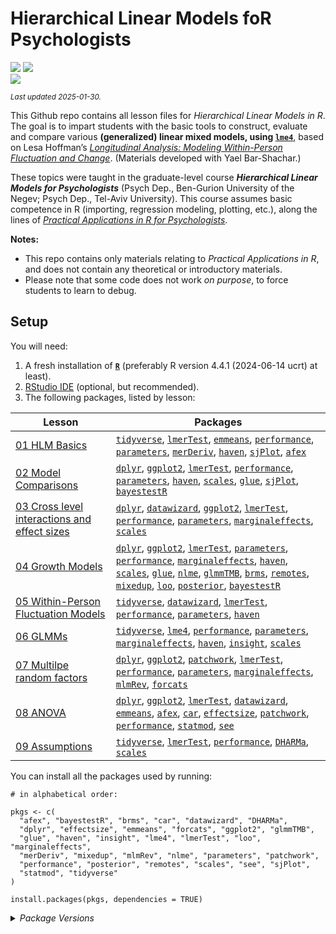 

# Hierarchical Linear Models foR Psychologists

[![](https://img.shields.io/badge/Open%20Educational%20Resources-Compatable-brightgreen.png)](https://creativecommons.org/about/program-areas/education-oer/)
[![](https://img.shields.io/badge/CC-BY--NC%204.0-lightgray)](http://creativecommons.org/licenses/by-nc/4.0/)  
[![](https://img.shields.io/badge/Language-R-blue.png)](http://cran.r-project.org/)

<sub>*Last updated 2025-01-30.*</sub>

This Github repo contains all lesson files for *Hierarchical Linear
Models in R*. The goal is to impart students with the basic tools to
construct, evaluate and compare various **(generalized) linear mixed
models, using
[`lme4`](https://cran.r-project.org/web/packages/lme4/index.html/)**,
based on Lesa Hoffman’s [*Longitudinal Analysis: Modeling Within-Person
Fluctuation and Change*](https://www.pilesofvariance.com/index.html).
(Materials developed with Yael Bar-Shachar.)

These topics were taught in the graduate-level course ***Hierarchical
Linear Models for Psychologists*** (Psych Dep., Ben-Gurion University of
the Negev; Psych Dep., Tel-Aviv University). This course assumes basic
competence in R (importing, regression modeling, plotting, etc.), along
the lines of [*Practical Applications in R for
Psychologists*](https://github.com/mattansb/Practical-Applications-in-R-for-Psychologists).

**Notes:**

- This repo contains only materials relating to *Practical Applications
  in R*, and does not contain any theoretical or introductory
  materials.  
- Please note that some code does not work *on purpose*, to force
  students to learn to debug.

## Setup

You will need:

1.  A fresh installation of [**`R`**](https://cran.r-project.org/)
    (preferably R version 4.4.1 (2024-06-14 ucrt) at least).
2.  [RStudio IDE](https://www.rstudio.com/products/rstudio/download/)
    (optional, but recommended).
3.  The following packages, listed by lesson:

| Lesson | Packages |
|----|----|
| [01 HLM Basics](\01%20HLM%20Basics) | [`tidyverse`](https://CRAN.R-project.org/package=tidyverse), [`lmerTest`](https://CRAN.R-project.org/package=lmerTest), [`emmeans`](https://CRAN.R-project.org/package=emmeans), [`performance`](https://CRAN.R-project.org/package=performance), [`parameters`](https://CRAN.R-project.org/package=parameters), [`merDeriv`](https://CRAN.R-project.org/package=merDeriv), [`haven`](https://CRAN.R-project.org/package=haven), [`sjPlot`](https://CRAN.R-project.org/package=sjPlot), [`afex`](https://CRAN.R-project.org/package=afex) |
| [02 Model Comparisons](\02%20Model%20Comparisons) | [`dplyr`](https://CRAN.R-project.org/package=dplyr), [`ggplot2`](https://CRAN.R-project.org/package=ggplot2), [`lmerTest`](https://CRAN.R-project.org/package=lmerTest), [`performance`](https://CRAN.R-project.org/package=performance), [`parameters`](https://CRAN.R-project.org/package=parameters), [`haven`](https://CRAN.R-project.org/package=haven), [`scales`](https://CRAN.R-project.org/package=scales), [`glue`](https://CRAN.R-project.org/package=glue), [`sjPlot`](https://CRAN.R-project.org/package=sjPlot), [`bayestestR`](https://CRAN.R-project.org/package=bayestestR) |
| [03 Cross level interactions and effect sizes](\03%20Cross%20level%20interactions%20and%20effect%20sizes) | [`dplyr`](https://CRAN.R-project.org/package=dplyr), [`datawizard`](https://CRAN.R-project.org/package=datawizard), [`ggplot2`](https://CRAN.R-project.org/package=ggplot2), [`lmerTest`](https://CRAN.R-project.org/package=lmerTest), [`performance`](https://CRAN.R-project.org/package=performance), [`parameters`](https://CRAN.R-project.org/package=parameters), [`marginaleffects`](https://CRAN.R-project.org/package=marginaleffects), [`scales`](https://CRAN.R-project.org/package=scales) |
| [04 Growth Models](\04%20Growth%20Models) | [`dplyr`](https://CRAN.R-project.org/package=dplyr), [`ggplot2`](https://CRAN.R-project.org/package=ggplot2), [`lmerTest`](https://CRAN.R-project.org/package=lmerTest), [`parameters`](https://CRAN.R-project.org/package=parameters), [`performance`](https://CRAN.R-project.org/package=performance), [`marginaleffects`](https://CRAN.R-project.org/package=marginaleffects), [`haven`](https://CRAN.R-project.org/package=haven), [`scales`](https://CRAN.R-project.org/package=scales), [`glue`](https://CRAN.R-project.org/package=glue), [`nlme`](https://CRAN.R-project.org/package=nlme), [`glmmTMB`](https://CRAN.R-project.org/package=glmmTMB), [`brms`](https://CRAN.R-project.org/package=brms), [`remotes`](https://CRAN.R-project.org/package=remotes), [`mixedup`](https://CRAN.R-project.org/package=mixedup), [`loo`](https://CRAN.R-project.org/package=loo), [`posterior`](https://CRAN.R-project.org/package=posterior), [`bayestestR`](https://CRAN.R-project.org/package=bayestestR) |
| [05 Within-Person Fluctuation Models](\05%20Within-Person%20Fluctuation%20Models) | [`tidyverse`](https://CRAN.R-project.org/package=tidyverse), [`datawizard`](https://CRAN.R-project.org/package=datawizard), [`lmerTest`](https://CRAN.R-project.org/package=lmerTest), [`performance`](https://CRAN.R-project.org/package=performance), [`parameters`](https://CRAN.R-project.org/package=parameters), [`haven`](https://CRAN.R-project.org/package=haven) |
| [06 GLMMs](\06%20GLMMs) | [`tidyverse`](https://CRAN.R-project.org/package=tidyverse), [`lme4`](https://CRAN.R-project.org/package=lme4), [`performance`](https://CRAN.R-project.org/package=performance), [`parameters`](https://CRAN.R-project.org/package=parameters), [`marginaleffects`](https://CRAN.R-project.org/package=marginaleffects), [`haven`](https://CRAN.R-project.org/package=haven), [`insight`](https://CRAN.R-project.org/package=insight), [`scales`](https://CRAN.R-project.org/package=scales) |
| [07 Multilpe random factors](\07%20Multilpe%20random%20factors) | [`dplyr`](https://CRAN.R-project.org/package=dplyr), [`ggplot2`](https://CRAN.R-project.org/package=ggplot2), [`patchwork`](https://CRAN.R-project.org/package=patchwork), [`lmerTest`](https://CRAN.R-project.org/package=lmerTest), [`performance`](https://CRAN.R-project.org/package=performance), [`parameters`](https://CRAN.R-project.org/package=parameters), [`marginaleffects`](https://CRAN.R-project.org/package=marginaleffects), [`mlmRev`](https://CRAN.R-project.org/package=mlmRev), [`forcats`](https://CRAN.R-project.org/package=forcats) |
| [08 ANOVA](\08%20ANOVA) | [`dplyr`](https://CRAN.R-project.org/package=dplyr), [`ggplot2`](https://CRAN.R-project.org/package=ggplot2), [`lmerTest`](https://CRAN.R-project.org/package=lmerTest), [`datawizard`](https://CRAN.R-project.org/package=datawizard), [`emmeans`](https://CRAN.R-project.org/package=emmeans), [`afex`](https://CRAN.R-project.org/package=afex), [`car`](https://CRAN.R-project.org/package=car), [`effectsize`](https://CRAN.R-project.org/package=effectsize), [`patchwork`](https://CRAN.R-project.org/package=patchwork), [`performance`](https://CRAN.R-project.org/package=performance), [`statmod`](https://CRAN.R-project.org/package=statmod), [`see`](https://CRAN.R-project.org/package=see) |
| [09 Assumptions](\09%20Assumptions) | [`tidyverse`](https://CRAN.R-project.org/package=tidyverse), [`lmerTest`](https://CRAN.R-project.org/package=lmerTest), [`performance`](https://CRAN.R-project.org/package=performance), [`DHARMa`](https://CRAN.R-project.org/package=DHARMa), [`scales`](https://CRAN.R-project.org/package=scales) |

You can install all the packages used by running:

    # in alphabetical order:

    pkgs <- c(
      "afex", "bayestestR", "brms", "car", "datawizard", "DHARMa",
      "dplyr", "effectsize", "emmeans", "forcats", "ggplot2", "glmmTMB",
      "glue", "haven", "insight", "lme4", "lmerTest", "loo", "marginaleffects",
      "merDeriv", "mixedup", "mlmRev", "nlme", "parameters", "patchwork",
      "performance", "posterior", "remotes", "scales", "see", "sjPlot",
      "statmod", "tidyverse"
    )

    install.packages(pkgs, dependencies = TRUE)

<details>
<summary>
<i>Package Versions</i>
</summary>

The package versions used here:

- `afex` 1.4-1 (*CRAN*)
- `bayestestR` 0.15.1 (*CRAN*)
- `brms` 2.22.0 (*CRAN*)
- `car` 3.1-3 (*CRAN*)
- `datawizard` 1.0.0 (*CRAN*)
- `DHARMa` 0.4.7 (*CRAN*)
- `dplyr` 1.1.4 (*CRAN*)
- `effectsize` 1.0.0 (*Dev*)
- `emmeans` 1.10.6 (*CRAN*)
- `forcats` 1.0.0 (*CRAN*)
- `ggplot2` 3.5.1 (*CRAN*)
- `glmmTMB` 1.1.10 (*CRAN*)
- `glue` 1.8.0 (*CRAN*)
- `haven` 2.5.4 (*CRAN*)
- `insight` 1.0.1 (*CRAN*)
- `lme4` 1.1-36 (*CRAN*)
- `lmerTest` 3.1-3 (*CRAN*)
- `loo` 2.8.0 (*CRAN*)
- `marginaleffects` 0.24.0.18 (*Github:
  vincentarelbundock/marginaleffects*)
- `merDeriv` 0.2-4 (*CRAN*)
- `mixedup` 0.4.0 (*Github: m-clark/mixedup*)
- `mlmRev` 1.0-8 (*CRAN*)
- `nlme` 3.1-164 (*CRAN*)
- `parameters` 0.24.1 (*CRAN*)
- `patchwork` 1.3.0 (*CRAN*)
- `performance` 0.13.0 (*CRAN*)
- `posterior` 1.6.0 (*CRAN*)
- `remotes` 2.5.0.9000 (*Github: r-lib/remotes*)
- `scales` 1.3.0 (*CRAN*)
- `see` 0.10.0 (*CRAN*)
- `sjPlot` 2.8.17 (*CRAN*)
- `statmod` 1.5.0 (*CRAN*)
- `tidyverse` 2.0.0 (*CRAN*)

</details>
